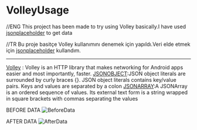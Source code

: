 # VolleyUsage

//ENG
This project has been made to try using Volley basically.I have used  [jsonplaceholder][2] to get data

//TR
Bu proje basitçe Volley kullanımını denemek için yapıldı.Veri elde etmek için [jsonplaceholder][2] kullandım.

----------------------------------------------------------------------------------------------
[Volley][1] : Volley is an HTTP library that makes networking for Android apps easier and most importantly, faster.
[JSONOBJECT][3]:JSON object literals are surrounded by curly braces {}. JSON object literals contains key/value pairs. Keys and values are separated by a colon
[JSONARRAY][4]:A JSONArray is an ordered sequence of values. Its external text form is a string wrapped in square brackets with commas separating the values



BEFORE DATA
![BeforeData](https://user-images.githubusercontent.com/93324656/224111110-5148f079-7086-46f8-96f1-dd05ada7c2ac.png)

AFTER DATA
![AfterData](https://user-images.githubusercontent.com/93324656/224111103-79777b0f-b47d-4016-836c-280911d037a6.png)



[1]:https://google.github.io/volley/
[2]:https://jsonplaceholder.typicode.com/posts
[3]:https://developer.android.com/reference/org/json/JSONObject
[4]:https://developer.android.com/reference/org/json/JSONArray

